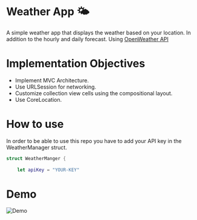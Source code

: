 # Weather App 🌤️
A simple weather app that displays the weather based on your location. In addition to the hourly and daily forecast. 
Using  [OpenWeather API](https://openweathermap.org/api/one-call-3)

# Implementation Objectives
- Implement MVC Architecture.
- Use URLSession for networking.
- Customize collection view cells using the compositional layout.
- Use CoreLocation.

# How to use 
In order to be able to use this repo you have to add your API key in the WeatherManager struct.
```swift
struct WeatherManger {
    
    let apiKey = "YOUR-KEY"
```
# Demo
![Demo](https://s3.gifyu.com/images/ezgif-5-629469242e.gif)

